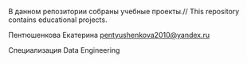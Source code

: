 В данном репозитории собраны учебные проекты.//
This repository contains educational projects.

Пентюшенкова Екатерина
pentyushenkova2010@yandex.ru

Специализация Data Engineering
